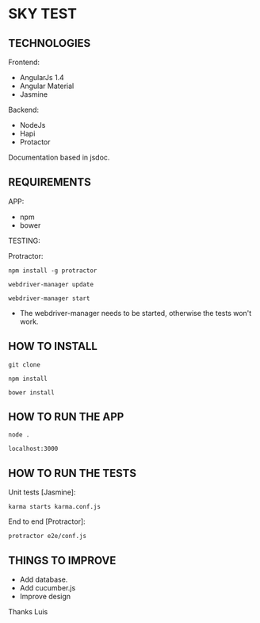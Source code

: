 # SKY TEST

## TECHNOLOGIES

Frontend:
* AngularJs 1.4
* Angular Material
* Jasmine

Backend:
* NodeJs
* Hapi
* Protactor

Documentation based in jsdoc.

## REQUIREMENTS

APP:
* npm
* bower

TESTING:

Protractor:
``` shell
npm install -g protractor

webdriver-manager update

webdriver-manager start
```

* The webdriver-manager needs to be started, otherwise the tests won't work.

## HOW TO INSTALL

``` shell
git clone

npm install

bower install
```

## HOW TO RUN THE APP

``` shell
node .

localhost:3000
```

## HOW TO RUN THE TESTS

Unit tests [Jasmine]:
``` shell
karma starts karma.conf.js
```
End to end [Protractor]:
``` shell
protractor e2e/conf.js
```

## THINGS TO IMPROVE
* Add database.
* Add cucumber.js
* Improve design

Thanks
Luis
